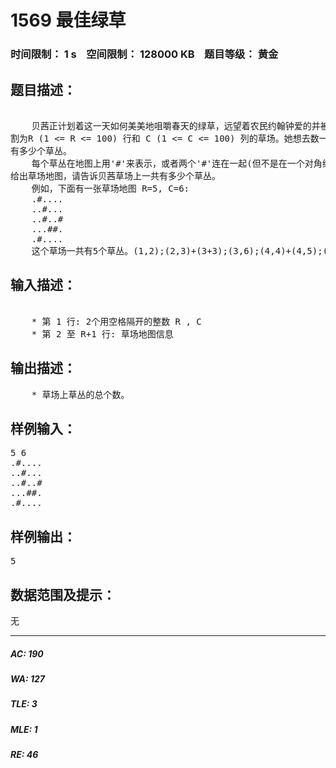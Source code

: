 # 1569 最佳绿草   
### 时间限制： 1 s&nbsp;&nbsp;&nbsp;&nbsp;空间限制： 128000 KB&nbsp;&nbsp;&nbsp;&nbsp;题目等级： 黄金  
## 题目描述：  

<pre>
  
    贝茜正计划着这一天如何美美地咀嚼春天的绿草，远望着农民约翰钟爱的并被分  
割为R (1 <= R <= 100) 行和 C (1 <= C <= 100) 列的草场。她想去数一数草场  
有多少个草丛。
    每个草丛在地图上用'#'来表示，或者两个'#'连在一起(但不是在一个对角线)，  
给出草场地图，请告诉贝茜草场上一共有多少个草丛。
    例如，下面有一张草场地图 R=5, C=6:
    .#....  
    ..#...  
    ..#..#  
    ...##.  
    .#....
    这个草场一共有5个草丛。(1,2);(2,3)+(3+3);(3,6);(4,4)+(4,5);(5,2)
</pre>
  
  
## 输入描述：  

<pre>
  
    * 第 1 行: 2个用空格隔开的整数 R , C
    * 第 2 至 R+1 行: 草场地图信息
</pre>
  
  
## 输出描述：  

<pre>
    * 草场上草丛的总个数。
</pre>
  
  
## 样例输入：  

<pre>
5 6  
.#....  
..#...  
..#..#  
...##.  
.#....
</pre>
  
  
## 样例输出：  

<pre>
5
</pre>
  
  
## 数据范围及提示：  

<pre>
无
</pre>
  
  
***  

##### AC: 190  
##### WA: 127  
##### TLE: 3  
##### MLE: 1  
##### RE: 46  

